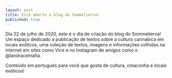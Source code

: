 ```yaml
---
layout: post
title: Está aberto o blog do Sommelierva!
published: true
---
```


Dia 22 de julho de 2020, este é o dia de criação do blog do Sommelierva! Um espaço dedicado a publicação de textos sobre a cultura cannabica em locais exóticos, uma coleção de textos, imagens e informações colhidas na internet em sites como Vice e no Instagram de amigos como o @landracemafia. 

Conteúdo em português para você que gosta de cultura, cmaconha e locais exóticos!
